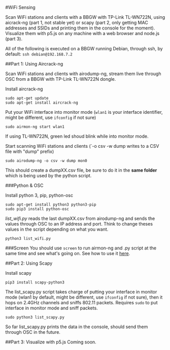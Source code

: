 #WiFi Sensing

Scan WiFi stations and clients with a BBGW with TP-Link TL-WN722N, using aicrack-ng (part 1, not stable yet) or scapy (part 2, only getting MAC addresses and SSIDs and printing them in the console for the moment).
Visualize them with p5.js on any machine with a web browser and node.js (part 3).

All of the following is executed on a BBGW running Debian, through ssh, by default: `ssh debian@192.168.7.2`

##Part 1: Using Aircrack-ng

Scan WiFi stations and clients with airodump-ng, stream them live through OSC from a BBGW with TP-Link TL-WN722N dongle. 

Install aircrack-ng
```
sudo apt-get update
sudo apt-get install aircrack-ng
```

Put your WiFi interface into monitor mode (`wlan1` is your interface identifier, might be different, use `ifconfig` if not sure)
```
sudo airmon-ng start wlan1
```
If using TL-WN722N, green led shoud blink while into monitor mode.


Start scanning WiFi stations and clients (`-o csv -w dump writes to a CSV file with "dump" prefix)
```
sudo airodump-ng -o csv -w dump mon0
```
This should create a dumpXX.csv file, be sure to do it in the __same folder__ which is being used by the python script.

###Python & OSC

Install python 3, pip, python-osc
```
sudo apt-get install python3 python3-pip
sudo pip3 install python-osc
```
_list_wifi.py_ reads the last dumpXX.csv from airodump-ng and sends the values through OSC to an IP address and port. Think to change theses values in the script depending on what you want.
```
python3 list_wifi.py
```

###Screen
You should use `screen` to run airmon-ng and .py script at the same time and see what's going on.
See how to use it [here](http://aperiodic.net/screen/quick_reference).

##Part 2: Using Scapy

Install scapy

```
pip3 install scapy-python3
```
The list_scapy.py script takes charge of putting your interface in monitor mode (wlan1 by default, might be different, use `ifconfig` if not sure), then it hops on 2.4GHz channels and sniffs 802.11 packets. Requires `sudo` to put interface in monitor mode and sniff packets.
```
sudo python3 list_scapy.py
```
So far list_scapy.py prints the data in the console, should send them through OSC in the future.

##Part 3: Visualize with p5.js
Coming soon.